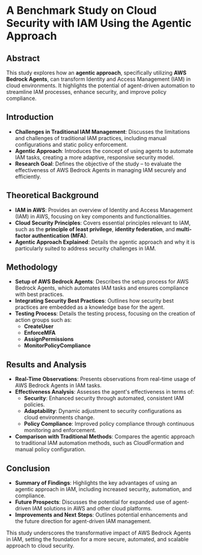 # A Benchmark Study on Cloud Security with IAM Using the Agentic Approach

## Abstract

This study explores how an **agentic approach**, specifically utilizing **AWS Bedrock Agents**, can transform Identity and Access Management (IAM) in cloud environments. It highlights the potential of agent-driven automation to streamline IAM processes, enhance security, and improve policy compliance.

## Introduction

- **Challenges in Traditional IAM Management**: Discusses the limitations and challenges of traditional IAM practices, including manual configurations and static policy enforcement.
- **Agentic Approach**: Introduces the concept of using agents to automate IAM tasks, creating a more adaptive, responsive security model.
- **Research Goal**: Defines the objective of the study – to evaluate the effectiveness of AWS Bedrock Agents in managing IAM securely and efficiently.

## Theoretical Background

- **IAM in AWS**: Provides an overview of Identity and Access Management (IAM) in AWS, focusing on key components and functionalities.
- **Cloud Security Principles**: Covers essential principles relevant to IAM, such as the **principle of least privilege**, **identity federation**, and **multi-factor authentication (MFA)**.
- **Agentic Approach Explained**: Details the agentic approach and why it is particularly suited to address security challenges in IAM.

## Methodology

- **Setup of AWS Bedrock Agents**: Describes the setup process for AWS Bedrock Agents, which automates IAM tasks and ensures compliance with best practices.
- **Integrating Security Best Practices**: Outlines how security best practices are embedded as a knowledge base for the agent.
- **Testing Process**: Details the testing process, focusing on the creation of action groups such as:
  - **CreateUser**
  - **EnforceMFA**
  - **AssignPermissions**
  - **MonitorPolicyCompliance**

## Results and Analysis

- **Real-Time Observations**: Presents observations from real-time usage of AWS Bedrock Agents in IAM tasks.
- **Effectiveness Analysis**: Assesses the agent's effectiveness in terms of:
  - **Security**: Enhanced security through automated, consistent IAM policies.
  - **Adaptability**: Dynamic adjustment to security configurations as cloud environments change.
  - **Policy Compliance**: Improved policy compliance through continuous monitoring and enforcement.
- **Comparison with Traditional Methods**: Compares the agentic approach to traditional IAM automation methods, such as CloudFormation and manual policy configuration.

## Conclusion

- **Summary of Findings**: Highlights the key advantages of using an agentic approach in IAM, including increased security, automation, and compliance.
- **Future Prospects**: Discusses the potential for expanded use of agent-driven IAM solutions in AWS and other cloud platforms.
- **Improvements and Next Steps**: Outlines potential enhancements and the future direction for agent-driven IAM management.

This study underscores the transformative impact of AWS Bedrock Agents in IAM, setting the foundation for a more secure, automated, and scalable approach to cloud security.
